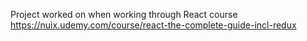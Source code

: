 Project worked on when working through React course https://nuix.udemy.com/course/react-the-complete-guide-incl-redux
